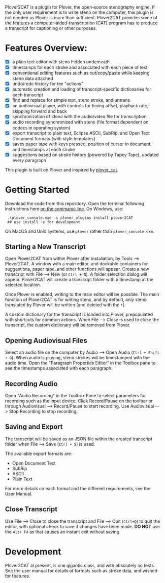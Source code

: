 Plover2CAT is a plugin for Plover, the open-source stenography engine. If the only user requirement is to write steno on the computer, this plugin is not needed as Plover is more than sufficient. Plover2CAT provides some of the features a computer-aided-transcription (CAT) program has to produce a transcript for captioning or other purposes. 

# Features Overview:

- [x] a plain text editor with steno hidden underneath
- [x] timestamps for each stroke and associated with each piece of text
- [x] conventional editing features such as cut/copy/paste while keeping steno data attached
- [x] undo/redo history for ten "actions"
- [x] automatic creation and loading of transcript-specific dictionaries for each transcript
- [x] find and replace for simple text, steno stroke, and untrans.
- [x] an audiovisual player, with controls for timing offset, playback rate, skipping forward and back
- [x] synchronization of steno with the audio/video file for transcription
- [x] audio recording synchronized with steno (file format dependent on codecs in operating system)
- [x] export transcript to plain text, Eclipse ASCII, SubRip, and Open Text Document formats (with style templates)
- [x] saves paper tape with keys pressed, position of cursor in document, and timestamps at each stroke
- [x] suggestions based on stroke history (powered by Tapey Tape), updated every paragraph

This plugin is built on Plover and inspired by [plover_cat](https://github.com/LukeSilva/plover_cat). 


# Getting Started

Download the code from this repository. Open the terminal following instructions here [on the command-line](https://github.com/openstenoproject/plover/wiki/Invoke-Plover-from-the-command-line). On Windows, use:

```
 .\plover_console.exe -s plover_plugins install plover2CAT
 ## use install -e for development
```

On MacOS and Unix systems, use `plover` rather than `plover_console.exe`.

## Starting a New Transcript

Open Plover2CAT from within Plover after installation, by Tools --> Plover2CAT. A window with a main editor, and dockable containers for suggestions, paper tape, and other functions will appear. Create a new transcript with File --> New (or `Ctrl + N`). A folder selection dialog will appear. Plover2CAT will create a transcript folder with a timestamp at the selected location.

Once Plover is enabled, writing to the main editor will be possible. The main function of Plover2CAT is for writing steno, and by default, only steno translated by Plover will be written (and deleted with the `*`). 

A custom dictionary for the transcript is loaded into Plover, prepopulated with shortcuts for common actions. When File --> Close is used to close the transcript, the custom dictionary will be removed from Plover.

## Opening Audiovisual Files

Select an audio file on the computer by Audio --> Open Audio (`Ctrl + Shift + O`). When audio is playing, steno strokes will be timestamped with the audio time. Open the "Paragraph Properties Editor" in the Toolbox pane to see the timestamps associated with each paragraph.

## Recording Audio

Open "Audio Recording" in the Toolbox Pane to select parameters for recording such as the input device. Click Record/Pause on the toolbar or through Audiovisual --> Record/Pause to start recording. Use Audiovisual --> Stop Recording to stop recording. 

## Saving and Export

The transcript will be saved as an JSON file within the created transcript folder when File --> Save (`Ctrl + S`) is used.

The available export formats are:
  - Open Document Text
  - SubRip
  - ASCII
  - Plain Text

For more details on each format and the different requirements, see the User Manual. 

## Close Transcript

Use File --> Close to close the transcript and File --> Quit (`Ctrl+Q`) to quit the editor, with optional check to save if changes have been made. **DO NOT** use the `Alt+ F4` as that causes an instant exit without saving.


# Development


Plover2CAT at present, is one gigantic class, and with absolutely no tests. See the user manual for details of formats such as stroke data, and wished-for features.



